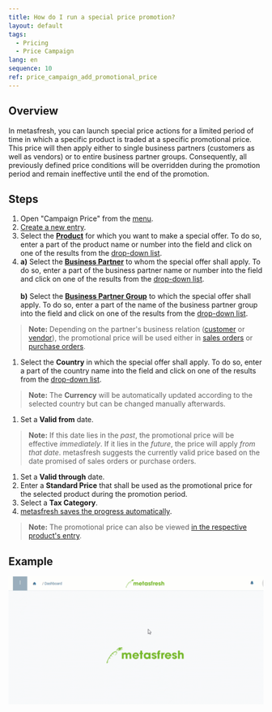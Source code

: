 ```yaml
---
title: How do I run a special price promotion?
layout: default
tags:
  - Pricing
  - Price Campaign
lang: en
sequence: 10
ref: price_campaign_add_promotional_price
---
```


## Overview
In metasfresh, you can launch special price actions for a limited period of time in which a specific product is traded at a specific promotional price. This price will then apply either to single business partners (customers as well as vendors) or to entire business partner groups. Consequently, all previously defined price conditions will be overridden during the promotion period and remain ineffective until the end of the promotion.

## Steps
1. Open "Campaign Price" from the [menu](Menu).
1. [Create a new entry](New_Record_Window).
1. Select the [**Product**](NewProduct) for which you want to make a special offer. To do so, enter a part of the product name or number into the field and click on one of the results from the [drop-down list](Keyboard_shortcuts_reference).
1. **a)** Select the [**Business Partner**](New_Business_Partner) to whom the special offer shall apply. To do so, enter a part of the business partner name or number into the field and click on one of the results from the [drop-down list](Keyboard_shortcuts_reference).<br><br>
**b)** Select the [**Business Partner Group**](New_Business_Partner_Group) to which the special offer shall apply. To do so, enter a part of the name of the business partner group into the field and click on one of the results from the [drop-down list](Keyboard_shortcuts_reference).
 >**Note:** Depending on the partner's business relation ([customer](New_business_partner_customer) or [vendor](New_business_partner_vendor)), the promotional price will be used either in [sales orders](SalesOrder_recording) or [purchase orders](CreatePurchaseOrder).

1. Select the **Country** in which the special offer shall apply. To do so, enter a part of the country name into the field and click on one of the results from the [drop-down list](Keyboard_shortcuts_reference).
 >**Note:** The **Currency** will be automatically updated according to the selected country but can be changed manually afterwards.

1. Set a **Valid from** date.
 >**Note:** If this date lies in the *past*, the promotional price will be effective *immediately*. If it lies in the *future*, the price will apply *from that date*. metasfresh suggests the currently valid price based on the date promised of sales orders or purchase orders.

1. Set a **Valid through** date.
1. Enter a **Standard Price** that shall be used as the promotional price for the selected product during the promotion period.
1. Select a **Tax Category**.
1. [metasfresh saves the progress automatically](Saveindicator).
 >**Note:** The promotional price can also be viewed [in the respective product's entry](Product_promotional_price).

## Example
![](../DE/assets/Preiskampagne_Aktionspreis_anlegen.gif)
